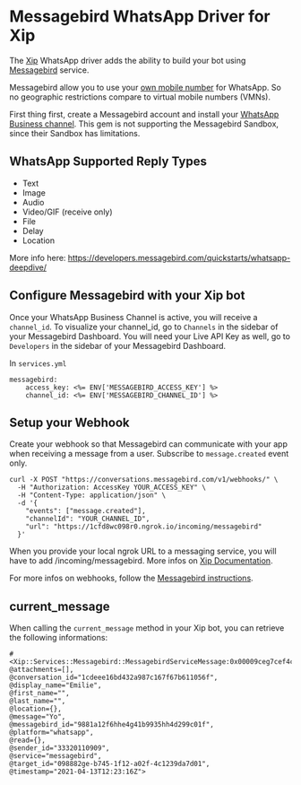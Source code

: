 # Messagebird WhatsApp Driver for Xip

The [Xip](https://github.com/xipkit/xip) WhatsApp driver adds the ability to build your bot using [Messagebird](https://www.messagebird.com/en/solutions/whatsapp-api) service.

Messagebird allow you to use your [own mobile number](https://support.messagebird.com/hc/en-us/articles/360000244558-How-to-pick-a-number-for-WhatsApp-Business) for WhatsApp. So no geographic restrictions compare to virtual mobile numbers (VMNs).

First thing first, create a Messagebird account and install your [WhatsApp Business channel](https://support.messagebird.com/hc/en-us/articles/360000258437-WhatsApp-Business-step-by-step-onboarding). This gem is not supporting the Messagebird Sandbox, since their Sandbox has limitations.

## WhatsApp Supported Reply Types

* Text
* Image
* Audio
* Video/GIF (receive only)
* File
* Delay
* Location

More info here: https://developers.messagebird.com/quickstarts/whatsapp-deepdive/

## Configure Messagebird with your Xip bot
Once your WhatsApp Business Channel is active, you will receive a `channel_id`.
To visualize your channel_id, go to `Channels` in the sidebar of your Messagebird Dashboard.
You will need your Live API Key as well, go to `Developers` in the sidebar of your Messagebird Dashboard.

In `services.yml`
```
messagebird:
    access_key: <%= ENV['MESSAGEBIRD_ACCESS_KEY'] %>
    channel_id: <%= ENV['MESSAGEBIRD_CHANNEL_ID'] %>
```

## Setup your Webhook
Create your webhook so that Messagebird can communicate with your app when receiving a message from a user.
Subscribe to `message.created` event only.

```
curl -X POST "https://conversations.messagebird.com/v1/webhooks/" \
  -H "Authorization: AccessKey YOUR_ACCESS_KEY" \
  -H "Content-Type: application/json" \
  -d '{
    "events": ["message.created"],
    "channelId": "YOUR_CHANNEL_ID",
    "url": "https://1cfd8wc098r0.ngrok.io/incoming/messagebird"
  }'
```
When you provide your local ngrok URL to a messaging service, you will have to add /incoming/messagebird. More infos on [Xip Documentation](https://docs.xipkit.com).

For more infos on webhooks, follow the [Messagebird instructions](https://developers.messagebird.com/api/conversations/#create-webhook).

## current_message
When calling the `current_message` method in your Xip bot, you can retrieve the following informations:
```
#<Xip::Services::Messagebird::MessagebirdServiceMessage:0x00009ceg7cef4cd3
@attachments=[],
@conversation_id="1cdeee16bd432a987c167f67b611056f",
@display_name="Emilie",
@first_name="",
@last_name="",
@location={},
@message="Yo",
@messagebird_id="9881a12f6hhe4g41b9935hh4d299c01f",
@platform="whatsapp",
@read={},
@sender_id="33320110909",
@service="messagebird",
@target_id="098882ge-b745-1f12-a02f-4c1239da7d01",
@timestamp="2021-04-13T12:23:16Z">
```
